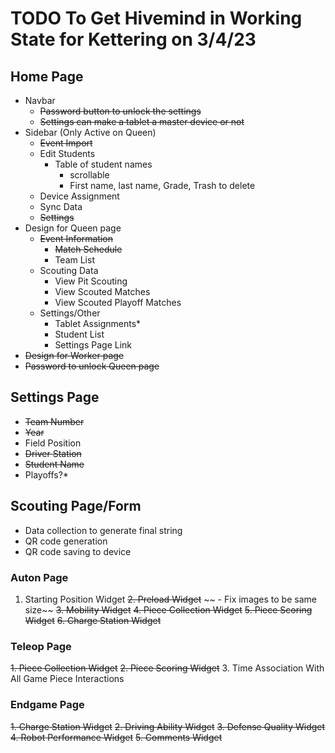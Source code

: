 # TODO To Get Hivemind in Working State for Kettering on 3/4/23
## Home Page
- Navbar
  - ~~Password button to unlock the settings~~
  - ~~Settings can make a tablet a master device or not~~
- Sidebar (Only Active on Queen)
  - ~~Event Import~~
  - Edit Students
    - Table of student names
      - scrollable
      - First name, last name, Grade, Trash to delete
  - Device Assignment
  - Sync Data
  - ~~Settings~~
- Design for Queen page
  - ~~Event Information~~
    - ~~Match Schedule~~
    - Team List
  - Scouting Data
    - View Pit Scouting
    - View Scouted Matches
    - View Scouted Playoff Matches
  - Settings/Other
    - Tablet Assignments*
    - Student List
    - Settings Page Link
- ~~Design for Worker page~~
- ~~Password to unlock Queen page~~
## Settings Page
- ~~Team Number~~
- ~~Year~~
- Field Position
- ~~Driver Station~~
- ~~Student Name~~
- Playoffs?*
## Scouting Page/Form
- Data collection to generate final string
- QR code generation
- QR code saving to device
### Auton Page
1. Starting Position Widget
~~2. Preload Widget~~
~~    - Fix images to be same size~~
~~3. Mobility Widget~~
~~4. Piece Collection Widget~~
~~5. Piece Scoring Widget~~
~~6. Charge Station Widget~~
### Teleop Page
~~1. Piece Collection Widget~~
~~2. Piece Scoring Widget~~
3. Time Association With All Game Piece Interactions
### Endgame Page
~~1. Charge Station Widget~~
~~2. Driving Ability Widget~~
~~3. Defense Quality Widget~~
~~4. Robot Performance Widget~~
~~5. Comments Widget~~